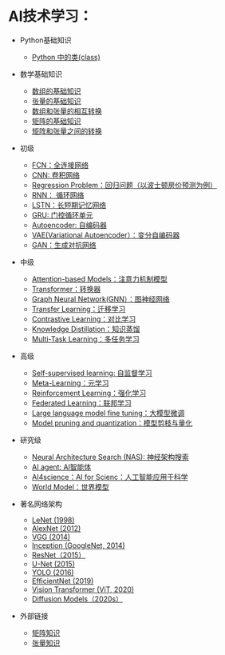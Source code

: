 # AI技术学习：

- Python基础知识
  - [Python 中的类(class)](https://github.com/pengsihua2023/AI-learning-Sihua-Chinese/blob/main/Python%E5%9F%BA%E7%A1%80%E7%9F%A5%E8%AF%86%EF%BC%9APython%E4%B8%AD%E7%9A%84%E7%B1%BB(class).md)
- 数学基础知识
  - [数组的基础知识](https://github.com/pengsihua2023/AI-learning-Sihua-Chinese/blob/main/%E6%95%B0%E5%AD%A6%E5%9F%BA%E7%A1%80%E7%9F%A5%E8%AF%86%EF%BC%9A%E6%95%B0%E7%BB%84%E7%9A%84%E5%9F%BA%E7%A1%80%E7%9F%A5%E8%AF%86.md)
  - [张量的基础知识](https://github.com/pengsihua2023/AI-learning-Sihua-Chinese/blob/main/%E6%95%B0%E5%AD%A6%E5%9F%BA%E7%A1%80%E7%9F%A5%E8%AF%86%EF%BC%9A%E5%BC%A0%E9%87%8F%E7%9A%84%E5%9F%BA%E7%A1%80%E7%9F%A5%E8%AF%86.md)
  - [数组和张量的相互转换](https://github.com/pengsihua2023/AI-learning-Sihua-Chinese/blob/main/%E6%95%B0%E5%AD%A6%E5%9F%BA%E7%A1%80%E7%9F%A5%E8%AF%86%EF%BC%9A%E6%95%B0%E7%BB%84%E5%92%8C%E5%BC%A0%E9%87%8F%E4%B9%8B%E9%97%B4%E7%9A%84%E8%BD%AC%E6%8D%A2.md)
  - [矩阵的基础知识](https://github.com/pengsihua2023/AI-learning-Sihua-Chinese/blob/main/%E6%95%B0%E5%AD%A6%E5%9F%BA%E7%A1%80%E7%9F%A5%E8%AF%86%EF%BC%9A%E7%9F%A9%E9%98%B5%E7%9A%84%E5%9F%BA%E7%A1%80%E7%9F%A5%E8%AF%86.md)
  - [矩阵和张量之间的转换](https://github.com/pengsihua2023/AI-learning-Sihua-Chinese/blob/main/%E6%95%B0%E5%AD%A6%E5%9F%BA%E7%A1%80%E7%9F%A5%E8%AF%86%EF%BC%9A%E7%9F%A9%E9%98%B5%E5%92%8C%E5%BC%A0%E9%87%8F%E4%B9%8B%E9%97%B4%E7%9A%84%E8%BD%AC%E6%8D%A2.md)
- 初级
  - [FCN：全连接网络](https://github.com/pengsihua2023/AI-learning/blob/main/%E5%88%9D%E7%BA%A7%3A%20%20FCN(MLP).md) 
  - [CNN: 卷积网络](https://github.com/pengsihua2023/AI-learning/blob/main/%E5%88%9D%E7%BA%A7%EF%BC%9ACNN.md)
  - [Regression Problem：回归问题（以波士顿房价预测为例）](https://github.com/pengsihua2023/AI-learning/blob/main/%E5%88%9D%E7%BA%A7%EF%BC%9A%E5%9B%9E%E5%BD%92%E9%97%AE%E9%A2%98.md)
  - [RNN： 循环网络](https://github.com/pengsihua2023/AI-learning/blob/main/%E5%88%9D%E7%BA%A7%EF%BC%9ARNN.md)
  - [LSTN：长短期记忆网络](https://github.com/pengsihua2023/AI-learning/blob/main/%E5%88%9D%E7%BA%A7%EF%BC%9ALSTM.md)
  - [GRU: 门控循环单元](https://github.com/pengsihua2023/AI-learning-Sihua-Chinese/blob/main/%E5%88%9D%E7%BA%A7%EF%BC%9AGRU.md)    
  - [Autoencoder: 自编码器](https://github.com/pengsihua2023/AI-learning/blob/main/%E5%88%9D%E7%BA%A7%EF%BC%9AAutoencoder.md)
  - [VAE(Variational Autoencoder）：变分自编码器](https://github.com/pengsihua2023/AI-learning/blob/main/%E5%88%9D%E7%BA%A7%EF%BC%9AVAE.md)
  - [GAN：生成对抗网络](https://github.com/pengsihua2023/AI-learning/blob/main/%E5%88%9D%E7%BA%A7%EF%BC%9AGAN.md) 
    
- 中级
  - [Attention-based Models：注意力机制模型](https://github.com/pengsihua2023/AI-learning/blob/main/%E4%B8%AD%E7%BA%A7%EF%BC%9AAttention-based%20Models.md)
  - [Transformer：转换器](https://github.com/pengsihua2023/AI-learning/blob/main/%E4%B8%AD%E7%BA%A7%EF%BC%9ATransformer.md)
  - [Graph Neural Network(GNN）：图神经网络](https://github.com/pengsihua2023/AI-learning/blob/main/%E4%B8%AD%E7%BA%A7%EF%BC%9AGNN.md)
  - [Transfer Learning：迁移学习](https://github.com/pengsihua2023/AI-learning/blob/main/%E4%B8%AD%E7%BA%A7%EF%BC%9A%E8%BF%81%E7%A7%BB%E5%AD%A6%E4%B9%A0.md)
  - [Contrastive Learning：对比学习](https://github.com/pengsihua2023/AI-learning/blob/main/%E4%B8%AD%E7%BA%A7%EF%BC%9A%20Contrastive%20Learning.md)
  - [Knowledge Distillation：知识蒸馏](https://github.com/pengsihua2023/AI-learning/blob/main/%E4%B8%AD%E7%BA%A7%EF%BC%9A%E7%9F%A5%E8%AF%86%E8%92%B8%E9%A6%8F.md)
  - [Multi-Task Learning：多任务学习](https://github.com/pengsihua2023/AI-learning/blob/main/%E4%B8%AD%E7%BA%A7%EF%BC%9A%E5%A4%9A%E4%BB%BB%E5%8A%A1%E5%AD%A6%E4%B9%A0.md)      
    
- 高级
  - [Self-supervised learning: 自监督学习](https://github.com/pengsihua2023/AI-learning-Sihua-Chinese/blob/main/%E9%AB%98%E7%BA%A7%EF%BC%9A%E8%87%AA%E7%9B%91%E7%9D%A3%E5%AD%A6%E4%B9%A0.md)
  - [Meta-Learning：元学习](https://github.com/pengsihua2023/AI-learning/blob/main/%E9%AB%98%E7%BA%A7%EF%BC%9A%E5%85%83%E5%AD%A6%E4%B9%A0.md)
  - [Reinforcement Learning：强化学习](https://github.com/pengsihua2023/AI-learning/blob/main/%E9%AB%98%E7%BA%A7%EF%BC%9A%E5%BC%BA%E5%8C%96%E5%AD%A6%E4%B9%A0.md)
  - [Federated Learning：联邦学习](https://github.com/pengsihua2023/AI-learning/blob/main/%E9%AB%98%E7%BA%A7%EF%BC%9A%E8%81%94%E9%82%A6%E5%AD%A6%E4%B9%A0.md)
  - [Large language model fine tuning：大模型微调](https://github.com/pengsihua2023/AI-learning/blob/main/%E9%AB%98%E7%BA%A7%EF%BC%9A%E5%A4%A7%E6%A8%A1%E5%9E%8B%E5%BE%AE%E8%B0%83.md)
  - [Model pruning and quantization：模型剪枝与量化 ](https://github.com/pengsihua2023/AI-learning/blob/main/%E9%AB%98%E7%BA%A7%EF%BC%9A%E6%A8%A1%E5%9E%8B%E5%89%AA%E6%9E%9D%E4%B8%8E%E9%87%8F%E5%8C%96.md)

    
- 研究级 
  - [Neural Architecture Search (NAS): 神经架构搜索](https://github.com/pengsihua2023/AI-learning/blob/main/%E7%A0%94%E7%A9%B6%E7%BA%A7%EF%BC%9A%E7%A5%9E%E7%BB%8F%E6%9E%B6%E6%9E%84%E6%90%9C%E7%B4%A2.md)
  - [AI agent: AI智能体](https://github.com/pengsihua2023/AI-learning/blob/main/%E7%A0%94%E7%A9%B6%E7%BA%A7%3A%20AI%20agent.md)
  - [AI4science：AI for Scienc：人工智能应用于科学](https://github.com/pengsihua2023/AI-learning/blob/main/%E7%A0%94%E7%A9%B6%E7%BA%A7%EF%BC%9AAI4science.md)
  - [World Model：世界模型](https://github.com/pengsihua2023/AI-learning/blob/main/%E7%A0%94%E7%A9%B6%E7%BA%A7%EF%BC%9AWorld%20Model.md)

- 著名网络架构
    - [LeNet (1998)](https://github.com/pengsihua2023/AI-learning/blob/main/%E8%91%97%E5%90%8D%E7%BD%91%E7%BB%9C%E6%9E%B6%E6%9E%84%EF%BC%9ALeNet%20(1998).md)
    - [AlexNet (2012)](https://github.com/pengsihua2023/AI-learning/blob/main/%E8%91%97%E5%90%8D%E7%BD%91%E7%BB%9C%E6%9E%B6%E6%9E%84%EF%BC%9AAlexNet%20(2012).md)
    - [VGG (2014)](https://github.com/pengsihua2023/AI-learning/blob/main/%E8%91%97%E5%90%8D%E7%BD%91%E7%BB%9C%E6%9E%B6%E6%9E%84%EF%BC%9AVGG%20(2014).md)
    - [Inception (GoogleNet, 2014)](https://github.com/pengsihua2023/AI-learning/blob/main/%E8%91%97%E5%90%8D%E7%BD%91%E7%BB%9C%E6%9E%B6%E6%9E%84%EF%BC%9AInception%20(GoogleNet%2C%202014).md)
    - [ResNet（2015）](https://github.com/pengsihua2023/AI-learning/blob/main/%E8%91%97%E5%90%8D%E7%BD%91%E7%BB%9C%E6%9E%B6%E6%9E%84%EF%BC%9AResNet%EF%BC%882015%EF%BC%89.md)
    - [U-Net (2015)](https://github.com/pengsihua2023/AI-learning/blob/main/%E8%91%97%E5%90%8D%E7%BD%91%E7%BB%9C%E6%9E%B6%E6%9E%84%EF%BC%9AU-Net%20(2015).md)
    - [YOLO (2016)](https://github.com/pengsihua2023/AI-learning/blob/main/%E8%91%97%E5%90%8D%E7%BD%91%E7%BB%9C%E6%9E%B6%E6%9E%84%EF%BC%9AYOLO%E7%B3%BB%E5%88%97%20(2016).md)
    - [EfficientNet (2019)](https://github.com/pengsihua2023/AI-learning/blob/main/%E8%91%97%E5%90%8D%E7%BD%91%E7%BB%9C%E6%9E%B6%E6%9E%84%EF%BC%9AEfficientNet%20(2019).md)
    - [Vision Transformer (ViT, 2020)](https://github.com/pengsihua2023/AI-learning/blob/main/%E8%91%97%E5%90%8D%E7%BD%91%E7%BB%9C%E6%9E%B6%E6%9E%84%EF%BC%9AVision%20Transformer%20(ViT%2C%202020).md)
    - [Diffusion Models（2020s）](https://github.com/pengsihua2023/AI-learning/blob/main/%E8%91%97%E5%90%8D%E7%BD%91%E7%BB%9C%E6%9E%B6%E6%9E%84%EF%BC%9ADiffusion%20Models%EF%BC%882020s%EF%BC%89.md)
- 外部链接
  - [矩阵知识](https://www.bilibili.com/video/BV1h7pteyEww?spm_id_from=333.788.videopod.episodes&p=57)
  - [张量知识](https://www.youtube.com/watch?v=JbErq0_Q43w&t=45s)  

